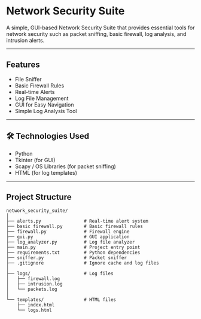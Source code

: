 #  Network Security Suite

A simple, GUI-based Network Security Suite that provides essential tools for network security such as packet sniffing, basic firewall, log analysis, and intrusion alerts.

---

## Features
-  File Sniffer
- Basic Firewall Rules
-  Real-time Alerts
- Log File Management
- GUI for Easy Navigation
- Simple Log Analysis Tool

---

## 🛠️ Technologies Used
- Python
- Tkinter (for GUI)
- Scapy / OS Libraries (for packet sniffing)
- HTML (for log templates)

---

## Project Structure
```text
network_security_suite/
│
├── alerts.py                # Real-time alert system
├── basic firewall.py        # Basic firewall rules
├── firewall.py              # Firewall engine
├── gui.py                   # GUI application
├── log_analyzer.py          # Log file analyzer
├── main.py                  # Project entry point
├── requirements.txt         # Python dependencies
├── sniffer.py               # Packet sniffer
├── .gitignore               # Ignore cache and log files
│
├── logs/                    # Log files
│   ├── firewall.log
│   ├── intrusion.log
│   └── packets.log
│
└── templates/               # HTML files
    ├── index.html
    └── logs.html

